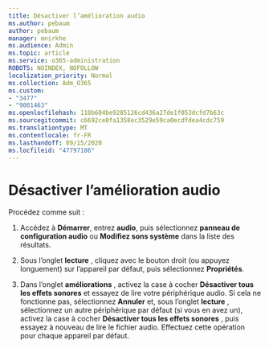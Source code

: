 ```yaml
---
title: Désactiver l’amélioration audio
ms.author: pebaum
author: pebaum
manager: mnirkhe
ms.audience: Admin
ms.topic: article
ms.service: o365-administration
ROBOTS: NOINDEX, NOFOLLOW
localization_priority: Normal
ms.collection: Adm_O365
ms.custom:
- "3477"
- "9001463"
ms.openlocfilehash: 110b604be9285126cd436a27de1f053dcfd7b63c
ms.sourcegitcommit: c6692ce0fa1358ec3529e59ca0ecdfdea4cdc759
ms.translationtype: MT
ms.contentlocale: fr-FR
ms.lasthandoff: 09/15/2020
ms.locfileid: "47797186"
---
```

# <a name="turn-off-audio-enhancement"></a>Désactiver l’amélioration audio

Procédez comme suit :

1. Accédez à **Démarrer**, entrez **audio**, puis sélectionnez **panneau de configuration audio** ou **Modifiez sons système** dans la liste des résultats.

2. Sous l’onglet **lecture** , cliquez avec le bouton droit (ou appuyez longuement) sur l’appareil par défaut, puis sélectionnez **Propriétés**.

3. Dans l’onglet **améliorations** , activez la case à cocher **Désactiver tous les effets sonores** et essayez de lire votre périphérique audio. Si cela ne fonctionne pas, sélectionnez **Annuler** et, sous l’onglet **lecture** , sélectionnez un autre périphérique par défaut (si vous en avez un), activez la case à cocher **Désactiver tous les effets sonores** , puis essayez à nouveau de lire le fichier audio. Effectuez cette opération pour chaque appareil par défaut.

